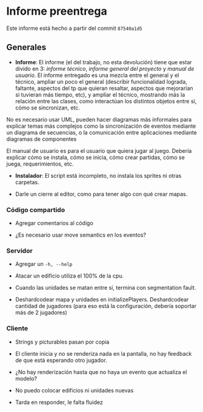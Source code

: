 # Informe preentrega

Este informe está hecho a partir del commit `87540a1d5`

## Generales

* **Informe**: El informe (el del trabajo, no esta devolución) tiene que estar divido en 3: *informe técnico*, *informe general del proyecto* y *manual de usuario*.
El informe entregado es una mezcla entre el general y el técnico, ampliar un poco el general (describir funcionalidad lograda, faltante, aspectos del tp que quieran resaltar, aspectos que mejorarían si tuvieran más tiempo, etc), y ampliar el técnico, mostrando más la relación entre las clases, como interactúan los distintos objetos entre sí, cómo se sincronizan, etc.

No es necesario usar UML, pueden hacer diagramas más informales para explicar temas más complejos como la sincronización de eventos mediante un diagrama de secuencias, o la comunicación entre aplicaciones mediante diagramas de componentes

El manual de usuario es para el usuario que quiera jugar al juego. Debería explicar cómo se instala, cómo se inicia, cómo crear partidas, cómo se juega, requerimientos, etc.

* **Instalador**: El script está incompleto, no instala los sprites ni otras carpetas.

* Darle un cierre al editor, como para tener algo con qué crear mapas.

### Código compartido

* Agregar comentarios al código

* ¿Es necesario usar move semantics en los eventos?

### Servidor

* Agregar un `-h, --help`

* Atacar un edificio utiliza el 100% de la cpu.

* Cuando las unidades se matan entre sí, termina con segmentation fault.

* Deshardcodear mapa y unidades en initializePlayers. Deshardcodear cantidad de jugadores (para eso está la configuración, debería soportar más de 2 jugadores)

### Cliente

* Strings y picturables pasan por copia

* El cliente inicia y no se renderiza nada en la pantalla, no hay feedback de que está esperando otro jugador.

* ¿No hay renderización hasta que no haya un evento que actualiza el modelo?

* No puedo colocar edificios ni unidades nuevas

* Tarda en responder, le falta fluidez
